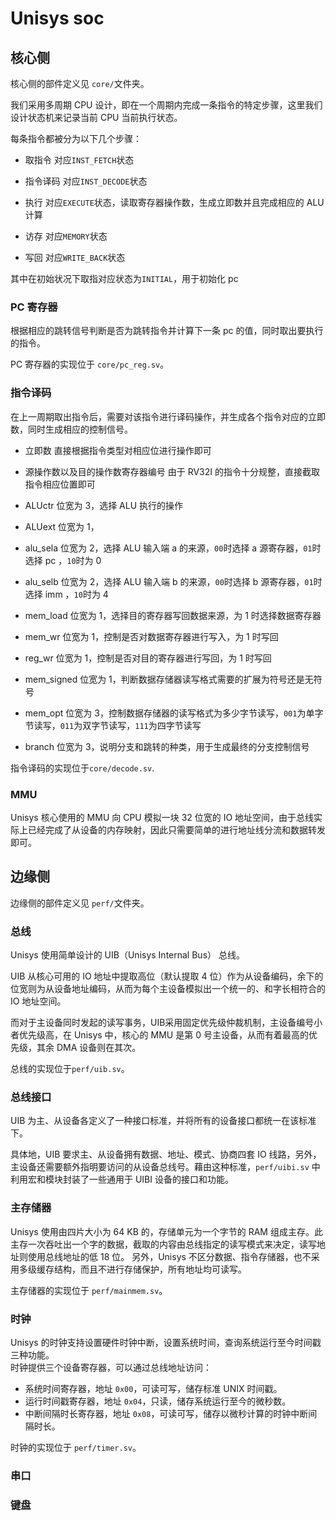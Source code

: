 # Unisys soc

## 核心侧

核心侧的部件定义见 `core/`文件夹。

我们采用多周期 CPU 设计，即在一个周期内完成一条指令的特定步骤，这里我们设计状态机来记录当前 CPU 当前执行状态。

每条指令都被分为以下几个步骤：

- 取指令  对应`INST_FETCH`状态

- 指令译码  对应`INST_DECODE`状态

- 执行  对应`EXECUTE`状态，读取寄存器操作数，生成立即数并且完成相应的 ALU 计算

- 访存  对应`MEMORY`状态

- 写回  对应`WRITE_BACK`状态

其中在初始状况下取指对应状态为`INITIAL`，用于初始化 pc

### PC 寄存器

根据相应的跳转信号判断是否为跳转指令并计算下一条 pc 的值，同时取出要执行的指令。

PC 寄存器的实现位于 `core/pc_reg.sv`。

### 指令译码

在上一周期取出指令后，需要对该指令进行译码操作，并生成各个指令对应的立即数，同时生成相应的控制信号。

- 立即数 直接根据指令类型对相应位进行操作即可

- 源操作数以及目的操作数寄存器编号 由于 RV32I 的指令十分规整，直接截取指令相应位置即可

- ALUctr  位宽为 3，选择 ALU 执行的操作

- ALUext  位宽为 1，

- alu_sela  位宽为 2，选择 ALU 输入端 a 的来源，`00`时选择 a 源寄存器，`01`时选择 pc ，`10`时为 0

- alu_selb  位宽为 2，选择 ALU 输入端 b 的来源，`00`时选择 b 源寄存器，`01`时选择 imm ，`10`时为 4

- mem_load  位宽为 1，选择目的寄存器写回数据来源，为 1 时选择数据寄存器

- mem_wr  位宽为 1，控制是否对数据寄存器进行写入，为 1 时写回

- reg_wr  位宽为 1，控制是否对目的寄存器进行写回，为 1 时写回

- mem_signed  位宽为 1，判断数据存储器读写格式需要的扩展为符号还是无符号

- mem_opt 位宽为 3，控制数据存储器的读写格式为多少字节读写，`001`为单字节读写，`011`为双字节读写，`111`为四字节读写

- branch  位宽为 3，说明分支和跳转的种类，用于生成最终的分支控制信号

指令译码的实现位于`core/decode.sv`.

### MMU

Unisys 核心使用的 MMU 向 CPU 模拟一块 32 位宽的 IO 地址空间，由于总线实际上已经完成了从设备的内存映射，因此只需要简单的进行地址线分流和数据转发即可。

## 边缘侧

边缘侧的部件定义见 `perf/`文件夹。

### 总线
Unisys 使用简单设计的 UIB（Unisys Internal Bus） 总线。

UIB 从核心可用的 IO 地址中提取高位（默认提取 4 位）作为从设备编码，余下的位宽则为从设备地址编码，从而为每个主设备模拟出一个统一的、和字长相符合的 IO 地址空间。

而对于主设备同时发起的读写事务，UIB采用固定优先级仲裁机制，主设备编号小者优先级高，在 Unisys 中，核心的 MMU 是第 0 号主设备，从而有着最高的优先级，其余 DMA 设备则在其次。

总线的实现位于`perf/uib.sv`。

### 总线接口

UIB 为主、从设备各定义了一种接口标准，并将所有的设备接口都统一在该标准下。

具体地，UIB 要求主、从设备拥有数据、地址、模式、协商四套 IO 线路，另外，主设备还需要额外指明要访问的从设备总线号。藉由这种标准，`perf/uibi.sv` 中利用宏和模块封装了一些通用于 UIBI 设备的接口和功能。

### 主存储器

Unisys 使用由四片大小为 64 KB 的，存储单元为一个字节的 RAM 组成主存。此主存一次吞吐出一个字的数据，截取的内容由总线指定的读写模式来决定，读写地址则使用总线地址的低 18 位。
另外，Unisys 不区分数据、指令存储器，也不采用多级缓存结构，而且不进行存储保护，所有地址均可读写。

主存储器的实现位于 `perf/mainmem.sv`。

### 时钟

Unisys 的时钟支持设置硬件时钟中断，设置系统时间，查询系统运行至今时间戳三种功能。<br />时钟提供三个设备寄存器，可以通过总线地址访问：

- 系统时间寄存器，地址 `0x00`，可读可写，储存标准 UNIX 时间戳。
- 运行时间戳寄存器，地址 `0x04`，只读，储存系统运行至今的微秒数。
- 中断间隔时长寄存器，地址 `0x08`，可读可写，储存以微秒计算的时钟中断间隔时长。

时钟的实现位于 `perf/timer.sv`。

### 串口

### 键盘
